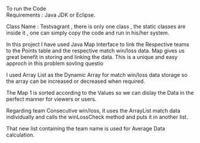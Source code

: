 To run the Code  
Requirements : Java JDK or Eclipse.

Class Name : Testvagrant , there is only one class , the static classes are inside it , one 
can simply copy the code  and run in his/her system.

In this project I have used Java Map Interface to link the Respective teams to the Points table and the respective match win/loss data.
Map gives us great benefit in storing and linking the data. 
This is a unique and easy approch in this problem sovling questio

I used Array List as the Dynamic Array for match win/loss data storage so the array can be increased or decreased when required.

The Map 1 is sorted according to the Values so we can dislay the Data in the perfect manner for viewers or users.

Regarding team Consecutive win/loss, it uses the ArrayList match data individually and calls the winLossCheck method and puts it in another list.

That new list containing the team name is used for Average Data calculation.



